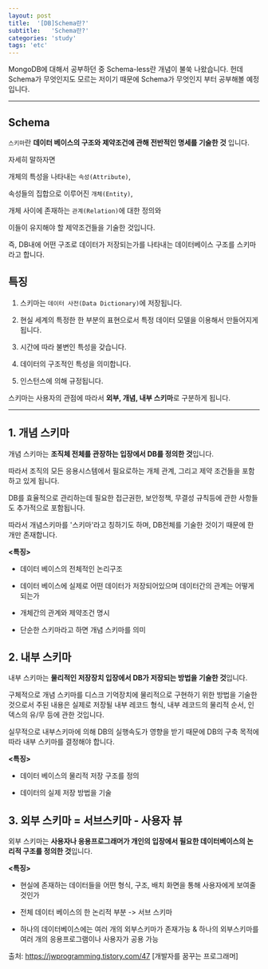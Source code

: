 ```yaml
---
layout: post
title:  '[DB]Schema란?'
subtitle:   'Schema란?'
categories: 'study'
tags: 'etc'
---
```


MongoDB에 대해서 공부하던 중 Schema-less란 개념이 불쑥 나왔습니다. 헌데 Schema가 무엇인지도 모르는 저이기 때문에 Schema가 무엇인지 부터 공부해볼 예정입니다.

---

## Schema

``스키마``란 **데이터 베이스의 구조와 제약조건에 관해 전반적인 명세를 기술한 것** 입니다.

자세히 말하자면 

개체의 특성을 나타내는 ``속성(Attribute)``,

속성들의 집합으로 이루어진 ``개체(Entity)``,

개체 사이에 존재하는 ``관계(Relation)``에 대한 정의와

이들이 유지해야 할 제약조건들을 기술한 것입니다.

즉, DB내에 어떤 구조로 데이터가 저장되는가를 나타내는 데이터베이스 구조를 스키마라고 합니다.



## 특징

1. 스키마는 ``데이터 사전(Data Dictionary)``에 저장됩니다.

2. 현실 세계의 특정한 한 부분의 표현으로서 특정 데이터 모델을 이용해서 만들어지게 됩니다.

3. 시간에 따라 불변인 특성을 갖습니다.

4. 데이터의 구조적인 특성을 의미합니다.

5. 인스턴스에 의해 규정됩니다.

스키마는 사용자의 관점에 따라서 **외부, 개념, 내부 스키마**로 구분하게 됩니다.

---

## 1. 개념 스키마

개념 스키마는 **조직체 전체를 관장하는 입장에서 DB를 정의한 것**입니다.

따라서 조직의 모든 응용시스템에서 필요로하는 개체 관계, 그리고 제약 조건들을 포함하고 있게 됩니다.

DB를 효율적으로 관리하는데 필요한 접근권한, 보안정책, 무결성 규칙등에 관한 사항들도 추가적으로 포함됩니다.

따라서 개념스키마를 '스키마'라고 칭하기도 하며, DB전체를 기술한 것이기 때문에 한 개만 존재합니다.

**<특징>**

- 데이터 베이스의 전체적인 논리구조

- 데이터 베이스에 실제로 어떤 데이터가 저장되어있으며 데이터간의 관계는 어떻게 되는가

- 개체간의 관계와 제약조건 명시

- 단순한 스키마라고 하면 개념 스키마를 의미


## 2. 내부 스키마

내부 스키마는 **물리적인 저장장치 입장에서 DB가 저장되는 방법을 기술한 것**입니다.

구체적으로 개념 스키마를 디스크 기억장치에 물리적으로 구현하기 위한 방법을 기술한 것으로서 주된 내용은 실제로 저장될 내부 레코드 형식, 내부 레코드의 물리적 순서, 인덱스의 유/무 등에 관한 것입니다.

실무적으로 내부스키마에 의해 DB의 실행속도가 영향을 받기 때문에 DB의 구축 목적에 따라 내부 스키마를 결정해야 합니다.

**<특징>**

- 데이터 베이스의 물리적 저장 구조를 정의

- 데이터의 실제 저장 방법을 기술


## 3. 외부 스키마 = 서브스키마 - 사용자 뷰

외부 스키마는 **사용자나 응용프로그래머가 개인의 입장에서 필요한 데이터베이스의 논리적 구조를 정의한 것**입니다.

**<특징>**

- 현실에 존재하는 데이터들을 어떤 형식, 구조, 배치 화면을 통해 사용자에게 보여줄 것인가

- 전체 데이터 베이스의 한 논리적 부분 -> 서브 스키마

- 하나의 데이터베이스에는 여러 개의 외부스키마가 존재가능 & 하나의 외부스키마를 여러 개의 응용프로그램이나 사용자가 공용 가능



출처: https://jwprogramming.tistory.com/47 [개발자를 꿈꾸는 프로그래머]